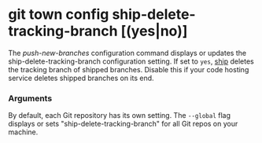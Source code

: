 # git town config ship-delete-tracking-branch [(yes|no)]

The _push-new-branches_ configuration command displays or updates the
ship-delete-tracking-branch configuration setting. If set to `yes`,
[ship](ship.md) deletes the tracking branch of shipped branches. Disable this if
your code hosting service deletes shipped branches on its end.

### Arguments

By default, each Git repository has its own setting. The `--global` flag
displays or sets "ship-delete-tracking-branch" for all Git repos on your
machine.
